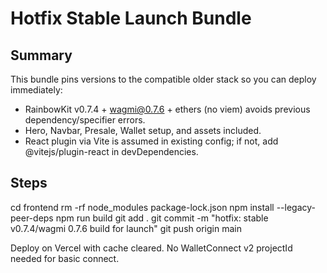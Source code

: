 # Hotfix Stable Launch Bundle

## Summary
This bundle pins versions to the compatible older stack so you can deploy immediately:
- RainbowKit v0.7.4 + wagmi@0.7.6 + ethers (no viem) avoids previous dependency/specifier errors.
- Hero, Navbar, Presale, Wallet setup, and assets included.
- React plugin via Vite is assumed in existing config; if not, add @vitejs/plugin-react in devDependencies.

## Steps
cd frontend
rm -rf node_modules package-lock.json
npm install --legacy-peer-deps
npm run build
git add .
git commit -m "hotfix: stable v0.7.4/wagmi 0.7.6 build for launch"
git push origin main

Deploy on Vercel with cache cleared. No WalletConnect v2 projectId needed for basic connect.

